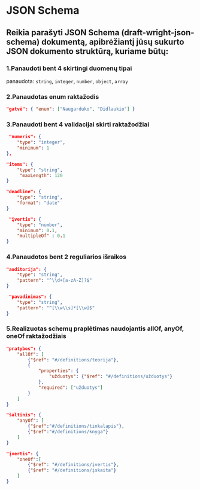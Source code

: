 # JSON Schema

## Reikia parašyti JSON Schema (draft-wright-json-schema) dokumentą, apibrėžiantį jūsų sukurto JSON dokumento struktūrą, kuriame būtų:

### 1.Panaudoti bent 4 skirtingi duomenų tipai

panaudota: ```string```, ```integer```, ```number```, ```object```, ```array```

### 2.Panaudotas enum raktažodis

```json
"gatvė": { "enum": ["Naugarduko", "Didlaukio"] }
```

### 3.Panaudoti bent 4 validacijai skirti raktažodžiai

```json
 "numeris": {
    "type": "integer",
    "minimum": 1
},
```
```json
"items": {
    "type": "string",
     "maxLength": 120
}
```
```json
"deadline": {
    "type": "string",
    "format": "date"
}
```
```json
 "įvertis": {
    "type": "number",
    "minimum": 0.1,
    "multipleOf" : 0.1
}
```
### 4.Panaudotos bent 2 reguliarios išraikos

```json
"auditorija": {
    "type": "string",
    "pattern": "^\\d+[a-zA-Z]?$"
}
```
```json
 "pavadinimas": {
    "type": "string",
    "pattern": "^[\\w\\s]*[\\w]$"
}
```

### 5.Realizuotas schemų praplėtimas naudojantis allOf, anyOf, oneOf raktažodžiais

```json
"pratybos": {
    "allOf": [
        {"$ref": "#/definitions/teorija"},
        {
            "properties": {
                "užduotys": {"$ref": "#/definitions/užduotys"}
            },
            "required": ["užduotys"]
        }
    ]
}
```

```json
"šaltinis": {
    "anyOf": [
        {"$ref":"#/definitions/tinkalapis"},
        {"$ref":"#/definitions/knyga"}
    ]
}
```

```json
"įvertis": {
    "oneOf":[
        {"$ref": "#/definitions/įvertis"},
        {"$ref": "#/definitions/įskaita"}
    ]
}
```